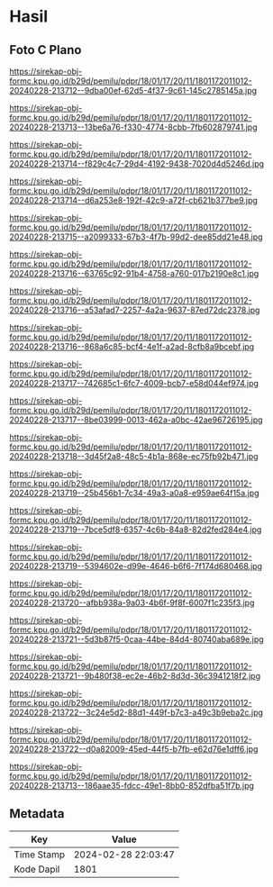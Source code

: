 # Hasil

## Foto C Plano

https://sirekap-obj-formc.kpu.go.id/b29d/pemilu/pdpr/18/01/17/20/11/1801172011012-20240228-213712--9dba00ef-62d5-4f37-9c61-145c2785145a.jpg

https://sirekap-obj-formc.kpu.go.id/b29d/pemilu/pdpr/18/01/17/20/11/1801172011012-20240228-213713--13be6a76-f330-4774-8cbb-7fb602879741.jpg

https://sirekap-obj-formc.kpu.go.id/b29d/pemilu/pdpr/18/01/17/20/11/1801172011012-20240228-213714--f829c4c7-29d4-4192-9438-7020d4d5246d.jpg

https://sirekap-obj-formc.kpu.go.id/b29d/pemilu/pdpr/18/01/17/20/11/1801172011012-20240228-213714--d6a253e8-192f-42c9-a72f-cb621b377be9.jpg

https://sirekap-obj-formc.kpu.go.id/b29d/pemilu/pdpr/18/01/17/20/11/1801172011012-20240228-213715--a2099333-67b3-4f7b-99d2-dee85dd21e48.jpg

https://sirekap-obj-formc.kpu.go.id/b29d/pemilu/pdpr/18/01/17/20/11/1801172011012-20240228-213716--63765c92-91b4-4758-a760-017b2190e8c1.jpg

https://sirekap-obj-formc.kpu.go.id/b29d/pemilu/pdpr/18/01/17/20/11/1801172011012-20240228-213716--a53afad7-2257-4a2a-9637-87ed72dc2378.jpg

https://sirekap-obj-formc.kpu.go.id/b29d/pemilu/pdpr/18/01/17/20/11/1801172011012-20240228-213716--868a6c85-bcf4-4e1f-a2ad-8cfb8a9bcebf.jpg

https://sirekap-obj-formc.kpu.go.id/b29d/pemilu/pdpr/18/01/17/20/11/1801172011012-20240228-213717--742685c1-6fc7-4009-bcb7-e58d044ef974.jpg

https://sirekap-obj-formc.kpu.go.id/b29d/pemilu/pdpr/18/01/17/20/11/1801172011012-20240228-213717--8be03999-0013-462a-a0bc-42ae96726195.jpg

https://sirekap-obj-formc.kpu.go.id/b29d/pemilu/pdpr/18/01/17/20/11/1801172011012-20240228-213718--3d45f2a8-48c5-4b1a-868e-ec75fb92b471.jpg

https://sirekap-obj-formc.kpu.go.id/b29d/pemilu/pdpr/18/01/17/20/11/1801172011012-20240228-213719--25b456b1-7c34-49a3-a0a8-e959ae64f15a.jpg

https://sirekap-obj-formc.kpu.go.id/b29d/pemilu/pdpr/18/01/17/20/11/1801172011012-20240228-213719--7bce5df8-6357-4c6b-84a8-82d2fed284e4.jpg

https://sirekap-obj-formc.kpu.go.id/b29d/pemilu/pdpr/18/01/17/20/11/1801172011012-20240228-213719--5394602e-d99e-4646-b6f6-7f174d680468.jpg

https://sirekap-obj-formc.kpu.go.id/b29d/pemilu/pdpr/18/01/17/20/11/1801172011012-20240228-213720--afbb938a-9a03-4b6f-9f8f-6007f1c235f3.jpg

https://sirekap-obj-formc.kpu.go.id/b29d/pemilu/pdpr/18/01/17/20/11/1801172011012-20240228-213721--5d3b87f5-0caa-44be-84d4-80740aba689e.jpg

https://sirekap-obj-formc.kpu.go.id/b29d/pemilu/pdpr/18/01/17/20/11/1801172011012-20240228-213721--9b480f38-ec2e-46b2-8d3d-36c3941218f2.jpg

https://sirekap-obj-formc.kpu.go.id/b29d/pemilu/pdpr/18/01/17/20/11/1801172011012-20240228-213722--3c24e5d2-88d1-449f-b7c3-a49c3b9eba2c.jpg

https://sirekap-obj-formc.kpu.go.id/b29d/pemilu/pdpr/18/01/17/20/11/1801172011012-20240228-213722--d0a82009-45ed-44f5-b7fb-e62d76e1dff6.jpg

https://sirekap-obj-formc.kpu.go.id/b29d/pemilu/pdpr/18/01/17/20/11/1801172011012-20240228-213713--186aae35-fdcc-49e1-8bb0-852dfba51f7b.jpg


## Metadata

| Key        | Value               |
| ---------- | ------------------- |
| Time Stamp | 2024-02-28 22:03:47 |
| Kode Dapil | 1801                |



